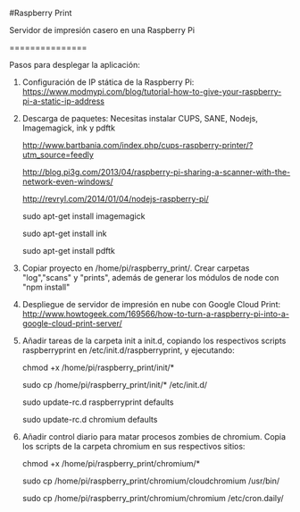 #Raspberry Print

Servidor de impresión casero en una Raspberry Pi

===============

Pasos para desplegar la aplicación:

1. Configuración de IP stática de la Raspberry Pi: https://www.modmypi.com/blog/tutorial-how-to-give-your-raspberry-pi-a-static-ip-address
2. Descarga de paquetes:
    Necesitas instalar CUPS, SANE, Nodejs, Imagemagick, ink y pdftk

    http://www.bartbania.com/index.php/cups-raspberry-printer/?utm_source=feedly
    
    http://blog.pi3g.com/2013/04/raspberry-pi-sharing-a-scanner-with-the-network-even-windows/
    
    http://revryl.com/2014/01/04/nodejs-raspberry-pi/
    
    sudo apt-get install imagemagick
    
    sudo apt-get install ink
    
    sudo apt-get install pdftk
3. Copiar proyecto en /home/pi/raspberry_print/. Crear carpetas "log","scans" y "prints", además de generar los módulos de node con "npm install"

4. Despliegue de servidor de impresión en nube con Google Cloud Print: http://www.howtogeek.com/169566/how-to-turn-a-raspberry-pi-into-a-google-cloud-print-server/
5. Añadir tareas de la carpeta init a init.d, copiando los respectivos scripts raspberryprint en /etc/init.d/raspberryprint, y ejecutando:

	chmod +x /home/pi/raspberry_print/init/*

	sudo cp /home/pi/raspberry_print/init/* /etc/init.d/

	sudo update-rc.d raspberryprint defaults

	sudo update-rc.d chromium defaults
6. Añadir control diario para matar procesos zombies de chromium. Copia los scripts de la carpeta chromium en sus respectivos sitios:
	
	chmod +x  /home/pi/raspberry_print/chromium/*
	
	sudo cp /home/pi/raspberry_print/chromium/cloudchromium /usr/bin/

	sudo cp /home/pi/raspberry_print/chromium/chromium /etc/cron.daily/
